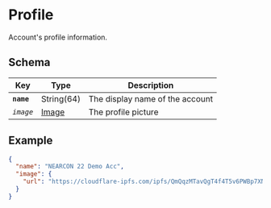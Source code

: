 # Profile

Account's profile information.

## Schema

| Key | Type | Description |
| --- | --- | --- |
| **`name`** | String(64) | The display name of the account |
| _`image`_ | [Image](../common/Image.md) | The profile picture |

## Example

```json
{
  "name": "NEARCON 22 Demo Acc",
  "image": {
    "url": "https://cloudflare-ipfs.com/ipfs/QmQqzMTavQgT4f4T5v6PWBp7XNKtoPmC9jvn12WPT3gkSE"
  }
}
```
